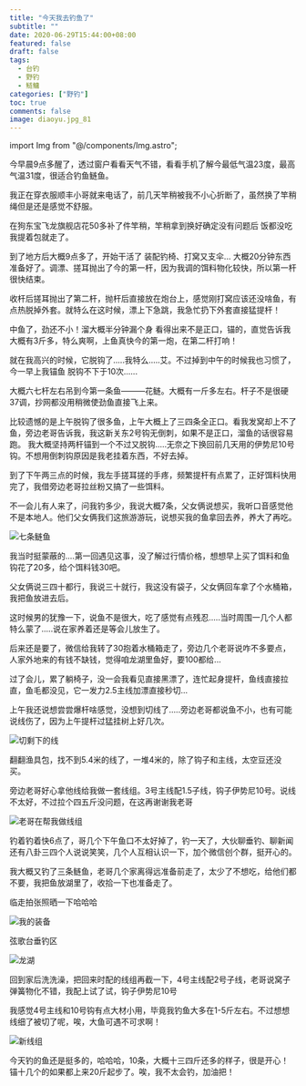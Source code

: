 ```yaml
---
title: "今天我去钓鱼了"
subtitle: ""
date: 2020-06-29T15:44:00+08:00
featured: false
draft: false
tags:
  - 台钓
  - 野钓
  - 鲢鳙
categories: ["野钓"]
toc: true
comments: false
image: diaoyu.jpg_81
---
```

import Img from "@/components/Img.astro";

今早晨9点多醒了，透过窗户看看天气不错，看看手机了解今最低气温23度，最高气温31度，很适合钓鱼鲢鱼。

我正在穿衣服顺丰小哥就来电话了，前几天竿稍被我不小心折断了，虽然换了竿稍绳但是还是感觉不舒服。

在狗东宝飞龙旗舰店花50多补了件竿稍，竿稍拿到换好确定没有问题后 饭都没吃我提着包就走了。

到了地方后大概9点多了，开始干活了 装配钓椅、打窝又支伞...
大概20分钟东西准备好了。调漂、搓耳抛出了今的第一杆，因为我调的饵料物化较快，所以第一杆很快结束。

收杆后搓耳抛出了第二杆，抛杆后直接放在炮台上，感觉刚打窝应该还没啥鱼，有点热脱掉外套。就特么在这时候，漂上下急跳，我急忙扔下外套直接猛提杆！

中鱼了，劲还不小！溜大概半分钟漏个身 看得出来不是正口，锚的，直觉告诉我大概有3斤多，特么爽啊，上鱼真快今的第一炮，在第二杆打响！

就在我高兴的时候，它脱钩了.....我特么.....艾。不过掉到中午的时候我也习惯了，今一早上我锚鱼 脱钩不下于10次......

大概六七杆左右吊到今第一条鱼———花鲢。大概有一斤多左右。杆子不是很硬37调，抄网都没用稍微使劲鱼直接飞上来。

比较遗憾的是上午脱钩了很多鱼，上午大概上了三四条全正口。看我发窝却上不了鱼，旁边老哥告诉我，我这新关东2号钩无倒刺，如果不是正口，溜鱼的话很容易跑。
我大概坚持两杆锚到一个不过又脱钩.....无奈之下换回前几天用的伊势尼10号钩。不想用倒刺钩原因是我老挂着东西，不好去掉。

到了下午两三点的时候，我左手搓耳搓的手疼，频繁提杆有点累了，正好饵料快用完了，我借旁边老哥拉丝粉又搞了一些饵料。

不一会儿有人来了，问我钓多少，我说大概7条，父女俩说想买，我听口音感觉他不是本地人。他们父女俩我们这旅游游玩，说想买我的鱼拿回去养，养大了再吃。

<Img src="SevenFish.png" alt="七条鲢鱼" />

我当时挺蒙蔽的....第一回遇见这事，没了解过行情价格，想想早上买了饵料和鱼钩花了20多，给个饵料钱30吧。

父女俩说三四十都行，我说三十就行，我这没有袋子，父女俩回车拿了个水桶箱，我把鱼放进去后。

这时候男的犹豫一下，说鱼不是很大，吃了感觉有点残忍.....当时周围一几个人都特么蒙了.....说在家养着还是等会儿放生了。

后来还是要了，微信给我转了30抱着水桶箱走了，旁边几个老哥说咋不多要点，人家外地来的有钱不缺钱，觉得咱龙湖里鱼好，要100都给...

过了会儿，累了躺椅子，没一会我看见直接黑漂了，连忙起身提杆，鱼线直接拉直，鱼毛都没见，它一发力2.5主线加漂直接秒切...

上午我还说想尝尝爆杆啥感觉，没想到切线了.....旁边老哥都说鱼不小，也有可能说线伤了，因为上午提杆过猛挂树上好几次。

<Img src="Tangent.png" alt="切剩下的线" />

翻翻渔具包，找不到5.4米的线了，一堆4米的，除了钩子和主线，太空豆还没买。

旁边老哥好心拿他线给我做一套线组。3号主线配1.5子线，钩子伊势尼10号。说线不太好，不过拉个四五斤没问题，在这再谢谢我老哥

<Img src="Doawireset.png" alt="老哥在帮我做线组" />

钓着钓着快6点了，哥几个下午鱼口不太好掉了，钓一天了，大伙聊垂钓、聊新闻还有八卦三四个人说说笑笑，几个人互相认识一下，加个微信创个群，挺开心的。

我大概又钓了三条鲢鱼，老哥几个家离得远准备前走了，太少了不想吃，给他们都不要，我把鱼放湖里了，收拾一下也准备走了。

临走拍张照晒一下哈哈哈

<Img src="Mygear.png" alt="我的装备" />

弦歌台垂钓区

<Img src="landscape.png" alt="龙湖" />

回到家后洗洗澡，把回来时配的线组再截一下，4号主线配2号子线，老哥说窝子弹簧物化不错，我配上试了试，钩子伊势尼10号

我感觉4号主线和10号钩有点大材小用，毕竟我钓鱼大多在1-5斤左右。不过想想线细了被切了呢，唉，大鱼可遇不可求啊！

<Img src="NewLineGroup.png" alt="新线组" />

今天钓的鱼还是挺多的，哈哈哈，10条，大概十三四斤还多的样子，很是开心！
锚十几个的如果都上来20斤起步了。唉，我不太会钓，加油把！